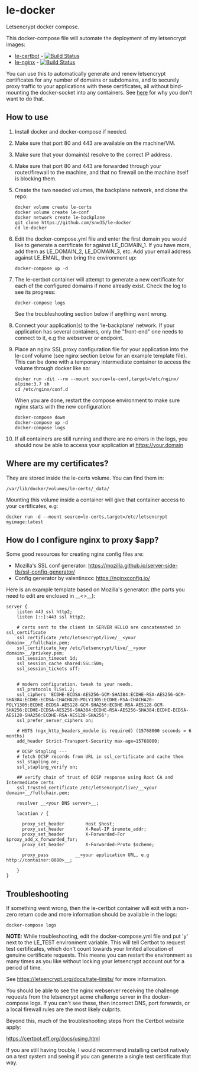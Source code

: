 # le-docker
Letsencrypt docker compose.

This docker-compose file will automate the deployment of my letsencrypt images:

 * [le-certbot](https://github.com/snw35/le-certbot) - [![Build Status](https://travis-ci.org/snw35/le-certbot.svg?branch=master)](https://travis-ci.org/snw35/le-certbot)
 * [le-nginx](https://github.com/snw35/le-nginx) - [![Build Status](https://travis-ci.org/snw35/le-nginx.svg?branch=master)](https://travis-ci.org/snw35/le-nginx)

You can use this to automatically generate and renew letsencrypt certificates for any number of domains or subdomains, and to securely proxy traffic to your applications with these certificates, all without bind-mounting the docker-socket into any containers. See [here](https://docs.docker.com/engine/security/security/#docker-daemon-attack-surface) for why you don't want to do that.

## How to use

 1. Install docker and docker-compose if needed.
 1. Make sure that port 80 and 443 are available on the machine/VM.
 1. Make sure that your domain(s) resolve to the correct IP address.
 1. Make sure that port 80 and 443 are forwarded through your router/firewall to the machine, and that no firewall on the machine itself is blocking them.
 1. Create the two needed volumes, the backplane network, and clone the repo:

    ```
    docker volume create le-certs
    docker volume create le-conf
    docker network create le-backplane
    git clone https://github.com/snw35/le-docker
    cd le-docker
    ```

 1. Edit the docker-compose.yml file and enter the first domain you would like to generate a certificate for against LE_DOMAIN_1. If you have more, add them as LE_DOMAIN_2, LE_DOMAIN_3, etc. Add your email address against LE_EMAIL, then bring the environment up:

    ```
    docker-compose up -d
    ```

 1. The le-certbot container will attempt to generate a new certificate for each of the configured domains if none already exist. Check the log to see its progress:

    ```
    docker-compose logs
    ```

    See the troubleshooting section below if anything went wrong.

 1. Connect your application(s) to the 'le-backplane' network. If your application has several containers, only the "front-end" one needs to connect to it, e.g the webserver or endpoint.

 1. Place an nginx SSL proxy configuration file for your application into the le-conf volume (see nginx section below for an example template file). This can be done with a temporary intermediate container to access the volume through docker like so:

    ```
    docker run -dit --rm --mount source=le-conf,target=/etc/nginx/ alpine:3.7 sh
    cd /etc/nginx/conf.d
    ```

    When you are done, restart the compose environment to make sure nginx starts with the new configuration:

    ```
    docker-compose down
    docker-compose up -d
    docker-compose logs
    ```

 1. If all containers are still running and there are no errors in the logs, you should now be able to access your application at https://your.domain

## Where are my certificates?

They are stored inside the le-certs volume. You can find them in:
```
/var/lib/docker/volumes/le-certs/_data/
```
Mounting this volume inside a container will give that container access to your certificates, e.g:
```
docker run -d --mount source=le-certs,target=/etc/letsencrypt myimage:latest
```

## How do I configure nginx to proxy $app?

Some good resources for creating nginx config files are:

 * Mozilla's SSL conf generator: https://mozilla.github.io/server-side-tls/ssl-config-generator/
 * Config generator by valentinxxx: https://nginxconfig.io/

Here is an example template based on Mozilla's generator:
(the parts you need to edit are enclosed in \_\_<>\_\_):

```
server {
    listen 443 ssl http2;
    listen [::]:443 ssl http2;

    # certs sent to the client in SERVER HELLO are concatenated in ssl_certificate
    ssl_certificate /etc/letsencrypt/live/__<your domain>__/fullchain.pem;
    ssl_certificate_key /etc/letsencrypt/live/__<your domain>__/privkey.pem;
    ssl_session_timeout 1d;
    ssl_session_cache shared:SSL:50m;
    ssl_session_tickets off;


    # modern configuration. tweak to your needs.
    ssl_protocols TLSv1.2;
    ssl_ciphers 'ECDHE-ECDSA-AES256-GCM-SHA384:ECDHE-RSA-AES256-GCM-SHA384:ECDHE-ECDSA-CHACHA20-POLY1305:ECDHE-RSA-CHACHA20-POLY1305:ECDHE-ECDSA-AES128-GCM-SHA256:ECDHE-RSA-AES128-GCM-SHA256:ECDHE-ECDSA-AES256-SHA384:ECDHE-RSA-AES256-SHA384:ECDHE-ECDSA-AES128-SHA256:ECDHE-RSA-AES128-SHA256';
    ssl_prefer_server_ciphers on;

    # HSTS (ngx_http_headers_module is required) (15768000 seconds = 6 months)
    add_header Strict-Transport-Security max-age=15768000;

    # OCSP Stapling ---
    # fetch OCSP records from URL in ssl_certificate and cache them
    ssl_stapling on;
    ssl_stapling_verify on;

    ## verify chain of trust of OCSP response using Root CA and Intermediate certs
    ssl_trusted_certificate /etc/letsencrypt/live/__<your domain>__/fullchain.pem;

    resolver __<your DNS server>__;

    location / {

      proxy_set_header        Host $host;
      proxy_set_header        X-Real-IP $remote_addr;
      proxy_set_header        X-Forwarded-For $proxy_add_x_forwarded_for;
      proxy_set_header        X-Forwarded-Proto $scheme;

      proxy_pass          __<your application URL, e.g http://container:8080>__;

    }
}

```

## Troubleshooting

If something went wrong, then the le-certbot container will exit with a non-zero return code and more information should be available in the logs:
```
docker-compose logs
```

__NOTE:__ While troubleshooting, edit the docker-compose.yml file and put 'y' next to the LE_TEST environment variable. This will tell Certbot to request test certificates, which don't count towards your limited allocation of genuine certificate requests. This means you can restart the environment as many times as you like without locking your letsencrypt account out for a period of time.


See https://letsencrypt.org/docs/rate-limits/ for more information.


You should be able to see the nginx webserver receiving the challenge requests from the letsencrypt acme challenge server in the docker-compose logs. If you can't see these, then incorrect DNS, port forwards, or a local firewall rules are the most likely culprits.

Beyond this, much of the troubleshooting steps from the Certbot website apply:

https://certbot.eff.org/docs/using.html

If you are still having trouble, I would recommend installing certbot natively on a test system and seeing if you can generate a single test certificate that way.
